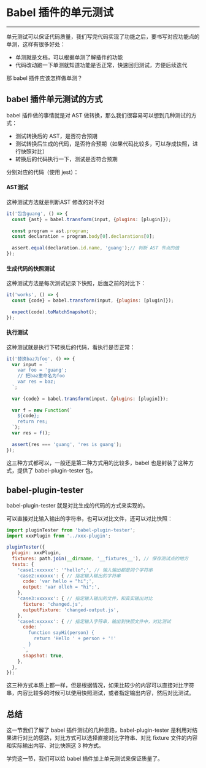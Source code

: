 
# Babel 插件的单元测试
---

单元测试可以保证代码质量，我们写完代码实现了功能之后，要书写对应功能点的单测，这样有很多好处：

- 单测就是文档，可以根据单测了解插件的功能
- 代码改动跑一下单测就知道功能是否正常，快速回归测试，方便后续迭代

那 babel 插件应该怎样做单测？

## babel 插件单元测试的方式

babel 插件做的事情就是对 AST 做转换，那么我们很容易可以想到几种测试的方式：

- 测试转换后的 AST，是否符合预期
- 测试转换后生成的代码，是否符合预期（如果代码比较多，可以存成快照，进行快照对比）
- 转换后的代码执行一下，测试是否符合预期

分别对应的代码（使用 jest）：

#### AST测试

这种测试方法就是判断AST 修改的对不对

```javascript
it('包含guang', () => {
  const {ast} = babel.transform(input, {plugins: [plugin]});
  
  const program = ast.program;
  const declaration = program.body[0].declarations[0];
  
  assert.equal(declaration.id.name, 'guang');// 判断 AST 节点的值
});
```

#### 生成代码的快照测试

这种测试方法是每次测试记录下快照，后面之前的对比下：

```javascript
it('works', () => {
  const {code} = babel.transform(input, {plugins: [plugin]});
  
  expect(code).toMatchSnapshot();
});
```

#### 执行测试

这种测试就是执行下转换后的代码，看执行是否正常：

```javascript
it('替换baz为foo', () => {
  var input = `
    var foo = 'guang';
    // 把baz重命名为foo
    var res = baz;
  `;
  
  var {code} = babel.transform(input, {plugins: [plugin]});
  
  var f = new Function(`
    ${code};
    return res;
  `);
  var res = f();
  
  assert(res === 'guang', 'res is guang');
});

```

这三种方式都可以，一般还是第二种方式用的比较多，babel 也是封装了这种方式，提供了 babel-plugin-tester 包。

## babel-plugin-tester

babel-plugin-tester 就是对比生成的代码的方式来实现的。

可以直接对比输入输出的字符串，也可以对比文件，还可以对比快照：

```javascript
import pluginTester from 'babel-plugin-tester';
import xxxPlugin from '../xxx-plugin';

pluginTester({
  plugin: xxxPlugin,
  fixtures: path.join(__dirname, '__fixtures__'), // 保存测试点的地方
  tests: {
    'case1:xxxxxx': '"hello";', // 输入输出都是同个字符串
    'case2:xxxxxx': { // 指定输入输出的字符串
      code: 'var hello = "hi";',
      output: 'var olleh = "hi";',
    },
    'case3:xxxxxx': { // 指定输入输出的文件，和真实输出对比
      fixture: 'changed.js',
      outputFixture: 'changed-output.js',
    },
    'case4:xxxxxx': { // 指定输入字符串，输出到快照文件中，对比测试
      code: `
        function sayHi(person) {
          return 'Hello ' + person + '!'
        }
      `,
      snapshot: true,
    },
  },
});
```

这三种方式本质上都一样，但是根据情况，如果比较少的内容可以直接对比字符串，内容比较多的时候可以使用快照测试，或者指定输出内容，然后对比测试。

## 总结

这一节我们了解了 babel 插件测试的几种思路，babel-plugin-tester 是利用对结果进行对比的思路，对比方式可以选择直接对比字符串、对比 fixture 文件的内容和实际输出内容、对比快照这 3 种方式。

学完这一节，我们可以给 babel 插件加上单元测试来保证质量了。
    